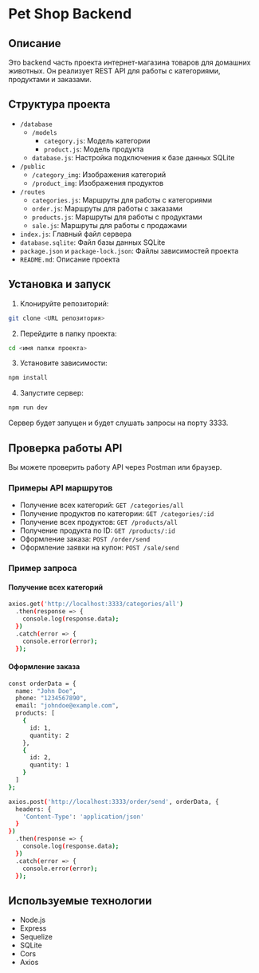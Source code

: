 # Pet Shop Backend

## Описание

Это backend часть проекта интернет-магазина товаров для домашних животных. Он реализует REST API для работы с категориями, продуктами и заказами.

## Структура проекта

- `/database`
  - `/models`
    - `category.js`: Модель категории
    - `product.js`: Модель продукта
  - `database.js`: Настройка подключения к базе данных SQLite
- `/public`
  - `/category_img`: Изображения категорий
  - `/product_img`: Изображения продуктов
- `/routes`
  - `categories.js`: Маршруты для работы с категориями
  - `order.js`: Маршруты для работы с заказами
  - `products.js`: Маршруты для работы с продуктами
  - `sale.js`: Маршруты для работы с продажами
- `index.js`: Главный файл сервера
- `database.sqlite`: Файл базы данных SQLite
- `package.json` и `package-lock.json`: Файлы зависимостей проекта
- `README.md`: Описание проекта

## Установка и запуск

1. Клонируйте репозиторий:

```bash
git clone <URL репозитория>
```

2. Перейдите в папку проекта:

```bash
cd <имя папки проекта>
```

3. Установите зависимости:

```bash
npm install
```

4. Запустите сервер:

```bash
npm run dev
```

Сервер будет запущен и будет слушать запросы на порту 3333.

## Проверка работы API

Вы можете проверить работу API через Postman или браузер.

### Примеры API маршрутов

- Получение всех категорий: `GET /categories/all`
- Получение продуктов по категории: `GET /categories/:id`
- Получение всех продуктов: `GET /products/all`
- Получение продукта по ID: `GET /products/:id`
- Оформление заказа: `POST /order/send`
- Оформление заявки на купон: `POST /sale/send`

### Пример запроса

#### Получение всех категорий

```bash
axios.get('http://localhost:3333/categories/all')
  .then(response => {
    console.log(response.data);
  })
  .catch(error => {
    console.error(error);
  });
```

#### Оформление заказа

```bash
const orderData = {
  name: "John Doe",
  phone: "1234567890",
  email: "johndoe@example.com",
  products: [
    {
      id: 1,
      quantity: 2
    },
    {
      id: 2,
      quantity: 1
    }
  ]
};

axios.post('http://localhost:3333/order/send', orderData, {
  headers: {
    'Content-Type': 'application/json'
  }
})
  .then(response => {
    console.log(response.data);
  })
  .catch(error => {
    console.error(error);
  });
```

## Используемые технологии

- Node.js
- Express
- Sequelize
- SQLite
- Cors
- Axios